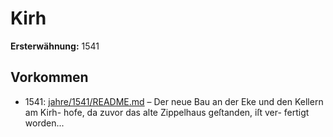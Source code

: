 # Kirh

**Ersterwähnung:** 1541

## Vorkommen
- 1541: [jahre/1541/README.md](../jahre/1541/README.md) – Der neue Bau an der Eke und den Kellern am Kirh-
hofe, da zuvor das alte Zippelhaus geſtanden, iſt ver-
fertigt worden...
